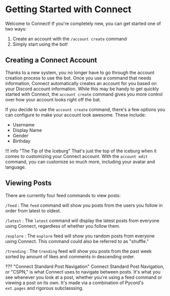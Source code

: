 # Getting Started with Connect

Welcome to Connect! If you're completely new, you can get started one of two ways:

1. Create an account with the `/account create` command
2. Simply start using the bot!

## Creating a Connect Account
Thanks to a new system, you no longer have to go through the account creation process to use the bot. Once you use a command that needs information, Connect automatically creates an account for you based on your Discord account information. While this may be handy to get quickly started with Connect, the `account create` command gives you more control over how your account looks right off the bat.

If you decide to use the `account create` command, there's a few options you can configure to make your account look awesome. These include:

- Username
- Display Name
- Gender
- Birthday

!!! info "The Tip of the Iceburg"
    That's just the top of the iceburg when it comes to customizing your Connect account. With the `account edit` command, you can customize so much more, including your avatar and language.

## Viewing Posts
There are currently four feed commands to view posts:

`/feed`
:   The `feed` command will show you posts from the users you follow in order from latest to oldest.

`/latest`
:   The `latest` command will display the latest posts from everyone using Connect, regardless of whether you follow them.

`/explore`
:   The `explore` feed will show you random posts from everyone using Connect. This command could also be referred to as "shuffle."

`/trending`
:   The `trending` feed will show you posts from the past week sorted by amount of likes and comments in descending order.

??? "Connect Standard Post Navigation"
    Connect Standard Post Navigation, or "CSPN," is what Connect uses to navigate between posts. It's what you see whenever you look at a post, whether you're using a feed command or viewing a post on its own. It's made via a combination of Pycord's `ext.pages` and rigorous subclasssing.